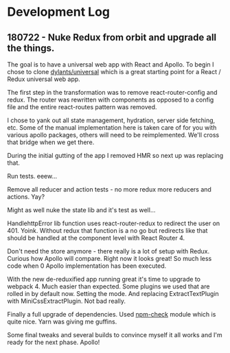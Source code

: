 # Development Log

## 180722 - Nuke Redux from orbit and upgrade all the things.

The goal is to have a universal web app with React and Apollo. To begin I chose to clone [dylants/universal](https://github.com/dylants/universal) which is a great starting point for a React / Redux universal web app.

The first step in the transformation was to remove react-router-config and redux. The router was rewritten with components as opposed to a config file and the entire react-routes pattern was removed.

I chose to yank out all state management, hydration, server side fetching, etc. Some of the manual implementation here is taken care of for you with various apollo packages, others will need to be reimplemented. We'll cross that bridge when we get there.

During the initial gutting of the app I removed HMR so next up was replacing that.

Run tests. eeew...

Remove all reducer and action tests - no more redux more reducers and actions. Yay?

Might as well nuke the state lib and it's test as well...

HandlehttpError lib function uses react-router-redux to redirect the user on 401. Yoink. Without redux that function is a no go but redirects like that should be handled at the component level with React Router 4.

Don't need the store anymore - there really is a lot of setup with Redux. Curious how Apollo will compare. Right now it looks great! So much less code when 0 Apollo implementation has been executed.

With the new de-reduxified app running great it's time to upgrade to webpack 4. Much easier than expected. Some plugins we used that are rolled in by default now. Setting the mode. And replacing ExtractTextPlugin with MiniCssExtractPlugin. Not bad really.

Finally a full upgrade of dependencies. Used [npm-check](https://www.npmjs.com/package/npm-check) module which is quite nice. Yarn was giving me guffins.

Some final tweaks and several builds to convince myself it all works and I'm ready for the next phase. Apollo!
